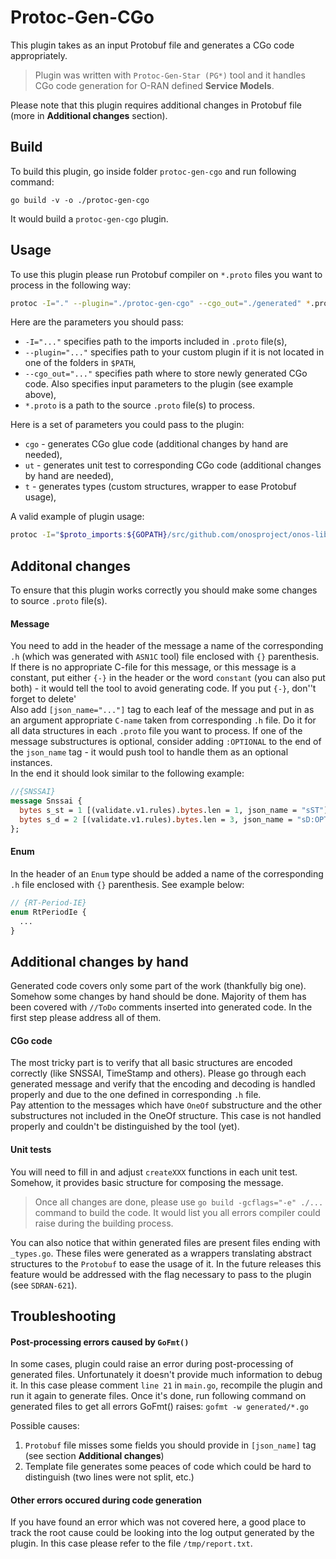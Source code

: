 # Protoc-Gen-CGo
This plugin takes as an input Protobuf file and generates a CGo code appropriately.
> Plugin was written with `Protoc-Gen-Star (PG*)` tool and it handles CGo code generation for O-RAN defined **Service Models**.

Please note that this plugin requires additional changes in Protobuf file (more in **Additional changes** section).

## Build
To build this plugin, go inside folder `protoc-gen-cgo` and run following command:

`go build -v -o ./protoc-gen-cgo`

It would build a `protoc-gen-cgo` plugin.

## Usage
To use this plugin please run Protobuf compiler on `*.proto` files you want to process in the following way:
```bash
protoc -I="." --plugin="./protoc-gen-cgo" --cgo_out="./generated" *.proto
```

Here are the parameters you should pass:

- `-I="..."` specifies path to the imports included in `.proto` file(s),
- `--plugin="..."` specifies path to your custom plugin if it is not located in one of the folders in `$PATH`,
- `--cgo_out="..."` specifies path where to store newly generated CGo code. Also specifies input parameters to the plugin (see example above),
- `*.proto` is a path to the source `.proto` file(s) to process.

Here is a set of parameters you could pass to the plugin:
- `cgo` - generates CGo glue code (additional changes by hand are needed),
- `ut` - generates unit test to corresponding CGo code (additional changes by hand are needed),
- `t` - generates types (custom structures, wrapper to ease Protobuf usage),

A valid example of plugin usage:
```bash
protoc -I="$proto_imports:${GOPATH}/src/github.com/onosproject/onos-lib-go/api" --plugin="./protoc-gen-cgo" --cgo_out="cgo=true,ut=false,t=false:./generated" ../servicemodels/e2sm_kpm_v2/v2/e2sm_kpm_v2.proto
```

## Additonal changes
To ensure that this plugin works correctly you should make some changes to source `.proto` file(s). 
#### Message
You need to add in the header of the message a name of the corresponding `.h` (which was generated with `ASN1C` tool) file enclosed with `{}` parenthesis. 
If there is no appropriate C-file for this message, or this message is a constant, put either `{-}` in the header or the word `constant` (you can also put both) - it would 
tell the tool to avoid generating code. If you put `{-}`, don''t forget to delete'      
Also add `[json_name="..."]` tag to each leaf of the message 
and put in as an argument appropriate `C-name` taken from corresponding `.h` file. Do it for all data structures in each `.proto` file
you want to process. If one of the message substructures is optional, consider adding `:OPTIONAL` to the end of the `json_name` tag - it would push tool 
to handle them as an optional instances.    
In the end it should look similar to the following example:

```protobuf
//{SNSSAI}
message Snssai {
  bytes s_st = 1 [(validate.v1.rules).bytes.len = 1, json_name = "sST"];
  bytes s_d = 2 [(validate.v1.rules).bytes.len = 3, json_name = "sD:OPTIONAL"];
};
```

#### Enum
In the header of an `Enum` type should be added a name of the corresponding `.h` file enclosed with `{}` parenthesis. See example below:
```protobuf
// {RT-Period-IE}
enum RtPeriodIe {
  ...
}
```

## Additional changes by hand
Generated code covers only some part of the work (thankfully big one). Somehow some changes by hand should be done. 
Majority of them has been covered with `//ToDo` comments inserted into generated code. In the first step please address all of them.

#### CGo code
The most tricky part is to verify that all basic structures are encoded correctly (like SNSSAI, TimeStamp and others). Please go through each
generated message and verify that the encoding and decoding is handled properly and due to the one defined in corresponding `.h` file.    
Pay attention to the messages which have `OneOf` substructure and the other substructures not included in the OneOf structure. 
This case is not handled properly and couldn't be distinguished by the tool (yet).

#### Unit tests
You will need to fill in and adjust `createXXX` functions in each unit test. Somehow, it provides basic structure for composing the message.


> Once all changes are done, please use `go build -gcflags="-e" ./...` command to build the code. It would list you all errors compiler could raise during the building process.

You can also notice that within generated files are present files ending with `_types.go`. These files were generated as a wrappers translating abstract structures to the `Protobuf` to ease the usage of it. 
In the future releases this feature would be addressed with the flag necessary to pass to the plugin (see `SDRAN-621`). 

## Troubleshooting

#### Post-processing errors caused by `GoFmt()`
In some cases, plugin could raise an error during post-processing of generated files. Unfortunately it doesn't provide much information to debug it. 
In this case please comment `line 21` in `main.go`, recompile the plugin and run it again to generate files.
Once it's done, run following command on generated files to get all errors GoFmt() raises:
`gofmt -w generated/*.go`

Possible causes:
1. `Protobuf` file misses some fields you should provide in `[json_name]` tag (see section **Additional changes**)
2. Template file generates some peaces of code which could be hard to distinguish (two lines were not split, etc.)

#### Other errors occured during code generation
If you have found an error which was not covered here, a good place to track the root cause could be looking into the log output generated by the plugin. 
In this case please refer to the file `/tmp/report.txt`.